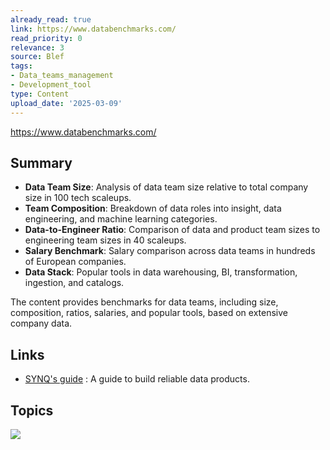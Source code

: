 ```yaml
---
already_read: true
link: https://www.databenchmarks.com/
read_priority: 0
relevance: 3
source: Blef
tags:
- Data_teams_management
- Development_tool
type: Content
upload_date: '2025-03-09'
---
```


https://www.databenchmarks.com/
## Summary

- **Data Team Size**: Analysis of data team size relative to total company size in 100 tech scaleups.
- **Team Composition**: Breakdown of data roles into insight, data engineering, and machine learning categories.
- **Data-to-Engineer Ratio**: Comparison of data and product team sizes to engineering team sizes in 40 scaleups.
- **Salary Benchmark**: Salary comparison across data teams in hundreds of European companies.
- **Data Stack**: Popular tools in data warehousing, BI, transformation, ingestion, and catalogs.

The content provides benchmarks for data teams, including size, composition, ratios, salaries, and popular tools, based on extensive company data.
## Links

- [SYNQ's guide](https://synq.io/guide) : A guide to build reliable data products.

## Topics

![](topics/Concept/Data%20Products%20Observability)